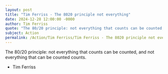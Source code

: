 ```yaml
---
layout: post
title: "Tim Ferriss - The 8020 principle not everything"
date: 2024-12-28 12:00:00 -0000
author: Tim Ferriss
quote: "The 80/20 principle: not everything that counts can be counted, and not everything that can be counted counts."
subject: Action
permalink: /Action/Tim Ferriss/Tim Ferriss - The 8020 principle not everything
---
```


The 80/20 principle: not everything that counts can be counted, and not everything that can be counted counts.

- Tim Ferriss
